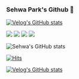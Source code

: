 ### Sehwa Park's Github 🐬

[![Velog's GitHub stats](https://velog-readme-stats.vercel.app/api/badge?name=wsd0811)](https://velog.io/@wsd0811)

<img src="https://img.shields.io/badge/ReactJS-61DAFB?style=flat-square&logo=react&logoColor=white"/>
<img src="https://img.shields.io/badge/NextJS-000000?style=flat-square&logo=nextdotjs&logoColor=white"/>
<img src="https://img.shields.io/badge/Typescript-3178C6?style=flat-square&logo=typescript&logoColor=white"/>
<img src="https://img.shields.io/badge/Javascript-F7DF1E?style=flat-square&logo=javascript&logoColor=white"/>


![Sehwa's GitHub stats](https://github-readme-stats.vercel.app/api?username=sehwa811&show_icons=true&theme=radical)


[![Hits](https://hits.seeyoufarm.com/api/count/incr/badge.svg?url=https%3A%2F%2Fgithub.com%2Fsehwa811%2Fhit-counter&count_bg=%2359B2D7&title_bg=%23555555&icon=aiqfome.svg&icon_color=%23E7E7E7&title=hits&edge_flat=true)](https://hits.seeyoufarm.com)

[![Velog's GitHub stats](https://velog-readme-stats.vercel.app/api?name=wsd0811)](https://github.com/wsd0811/velog-readme-stats)
